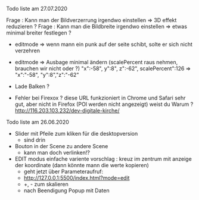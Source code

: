 Todo liste am 27.07.2020

Frage : Kann man der Bildverzerrung irgendwo einstellen => 3D effekt reduzieren ? 
Frage : Kann man die Bildbreite irgendwo einstellen => etwas minimal breiter festlegen ?

- editmode => wenn mann ein punk auf der seite schibt, solte er sich nicht verzehren 
- editmode => Ausbage minimal ändern (scalePercent raus nehmen, brauchen wir nicht oder ?)
"x":-58", y":8", z":-62", scalePercent":126 => "x":"-58", "y":8","z":"-62"
- Lade Balken ?

- Fehler bei Firexox ?
diese URL funkzioniert in Chrome und Safari sehr gut, aber nicht in Firefox (POI werden nicht angezeigt) weist du Warum ?
http://116.203.103.232/dev-digitale-kirche/


Todo liste am 26.06.2020

- Slider mit Pfeile zum kliken für die desktopversion
    - sind drin
- Bouton in der Scene zu andere Scene 
    - kann man doch verlinken!?
- EDIT modus einfache variente vorschlag : kreuz im zentrum mit anzeige der koordinate (dann könnte mann die werte kopieren)
    - geht jetzt über Parameteraufruf:  
    - http://127.0.0.1:5500/index.html?mode=edit
    - +, - zum skalieren
    - nach Beendigung Popup mit Daten

